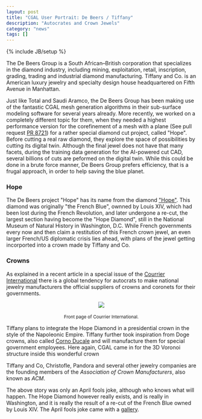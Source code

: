```yaml
---
layout: post
title: "CGAL User Portrait: De Beers / Tiffany"
description: "Autocrates and Crown Jewels"
category: "news"
tags: []
---
```

{% include JB/setup %}

<p>The De Beers Group is a South African–British corporation that specializes in the diamond industry,
including mining, exploitation, retail, inscription, grading, trading and industrial diamond manufacturing.
Tiffany and Co. is an American luxury jewelry and specialty design house headquartered on Fifth Avenue in Manhattan.</p>

<p>Just like Total and Saudi Aramco, the De Beers Group has been making use of the
fantastic CGAL mesh generation algorithms in their sub-surface modeling software for several years already.
More recently, we worked on a completely different topic for them, when they needed a highest
performance version for the corefinement of a mesh with a plane (See pull request
<a href="https://github.com/CGAL/cgal/pull/8721">PR 8721</a>) for a rather special
diamond cut project, called "Hope". Before cutting a real raw diamond, they explore
the space of possibilities by cutting its digital twin.
Although the final jewel does not have that many facets, during the training data generation
for the AI-powered cut CAD, several billions of cuts are peformed on the digital twin.
While this could be done in a brute force manner, De Beers Group prefers efficiency,
that is a frugal approach, in order to help saving the blue planet.</p>

<h3>Hope</h3>

<p>The De Beers project "Hope" has its name from the diamond <a href="https://en.wikipedia.org/wiki/Hope_Diamond">"Hope"</a>. This diamond was originally
"the French Blue", ownned by Louis XIV, which had been lost during the French Revolution, and later undergone a re-cut,
the largest section having become the "Hope Diamond", still in the National Museum of Natural History in Washington, D.C.
While French governments every now and then claim a restitution of this French crown jewel,
an even larger French/US diplomatic crisis lies ahead, with plans of the jewel getting incorported into a crown made by Tiffany and Co.</p>

<h3>Crowns</h3>

<p>As explained in a recent article in a special issue of the <a href="https://boutiquevpc.courrierinternational.com/hors-series/3742-le-nouvel-age-des-empires.html">Courrier International</a>
there is a global tendency for autocrats to make national jewelry manufacturers the official suppliers of crowns and coronets for their governments.</p>

<div style="text-align:center;">
  <a href="../../../../../images/April25/CourrierInternational.png"><img src="../../../../../images/April25/CourrierInternational.png" style="max-width:85%"/></a><br>
  <br><small>Front page of Courrier International.</small>
</div>

<p>Tiffany plans to integrate the Hope Diamond in a presidential crown
in the style of the Napoleonic Empire. Tiffany further took inspiration from Doge crowns, also called <a href="https://en.wikipedia.org/wiki/Corno_ducale">Corno Ducale</a>
and will manufacture them for special government employees. Here again, CGAL came in for the 3D Voronoi structure inside this wonderful crown</p>

<p>Tiffany and Co, Christofle, Pandora and several other jewelry companies are the founding members of the <em>Association of Crown Manufacturers</em>, also known as <em>ACM</em>.</p>

<p>The above story was only an April fools joke, although who knows what will happen.  The Hope Diamond however really exists, and is really in Washington, and it
is really the result of a re-cut of the French Blue owned by Louis XIV. The April fools joke came with a <a href="https://www.cgal/org/April25/index.htm">gallery</a>.</p>








